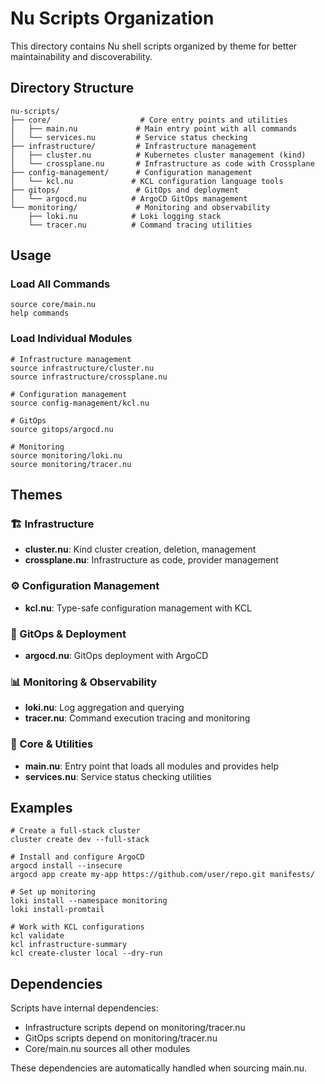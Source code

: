 # Nu Scripts Organization

This directory contains Nu shell scripts organized by theme for better maintainability and discoverability.

## Directory Structure

```
nu-scripts/
├── core/                    # Core entry points and utilities
│   ├── main.nu             # Main entry point with all commands
│   └── services.nu         # Service status checking
├── infrastructure/         # Infrastructure management
│   ├── cluster.nu          # Kubernetes cluster management (kind)
│   └── crossplane.nu       # Infrastructure as code with Crossplane
├── config-management/      # Configuration management
│   └── kcl.nu             # KCL configuration language tools
├── gitops/                 # GitOps and deployment
│   └── argocd.nu          # ArgoCD GitOps management
└── monitoring/             # Monitoring and observability
    ├── loki.nu            # Loki logging stack
    └── tracer.nu          # Command tracing utilities
```

## Usage

### Load All Commands
```nu
source core/main.nu
help commands
```

### Load Individual Modules
```nu
# Infrastructure management
source infrastructure/cluster.nu
source infrastructure/crossplane.nu

# Configuration management  
source config-management/kcl.nu

# GitOps
source gitops/argocd.nu

# Monitoring
source monitoring/loki.nu
source monitoring/tracer.nu
```

## Themes

### 🏗️ Infrastructure
- **cluster.nu**: Kind cluster creation, deletion, management
- **crossplane.nu**: Infrastructure as code, provider management

### ⚙️ Configuration Management  
- **kcl.nu**: Type-safe configuration management with KCL

### 🚀 GitOps & Deployment
- **argocd.nu**: GitOps deployment with ArgoCD

### 📊 Monitoring & Observability
- **loki.nu**: Log aggregation and querying
- **tracer.nu**: Command execution tracing and monitoring

### 🔧 Core & Utilities
- **main.nu**: Entry point that loads all modules and provides help
- **services.nu**: Service status checking utilities

## Examples

```nu
# Create a full-stack cluster
cluster create dev --full-stack

# Install and configure ArgoCD
argocd install --insecure
argocd app create my-app https://github.com/user/repo.git manifests/

# Set up monitoring
loki install --namespace monitoring
loki install-promtail

# Work with KCL configurations
kcl validate
kcl infrastructure-summary
kcl create-cluster local --dry-run
```

## Dependencies

Scripts have internal dependencies:
- Infrastructure scripts depend on monitoring/tracer.nu
- GitOps scripts depend on monitoring/tracer.nu  
- Core/main.nu sources all other modules

These dependencies are automatically handled when sourcing main.nu.